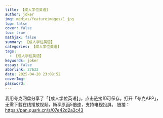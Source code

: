 ```yaml
---
title: 【成人学位英语】
author: joker
img: medias/featureimages/1.jpg
top: false
cover: false
toc: true
mathjax: false
summary: 【成人学位英语】
categories: 【成人学位英语】
tags:
  - 【成人学位英语】
keywords: joker
essay: false
abbrlink: 27632
date: 2025-04-20 23:08:52
coverImg:
password:
---
```


我用夸克网盘分享了「【成人学位英语】」，点击链接即可保存。打开「夸克APP」，无需下载在线播放视频，畅享原画5倍速，支持电视投屏。
链接：https://pan.quark.cn/s/07e42d2a3c43
